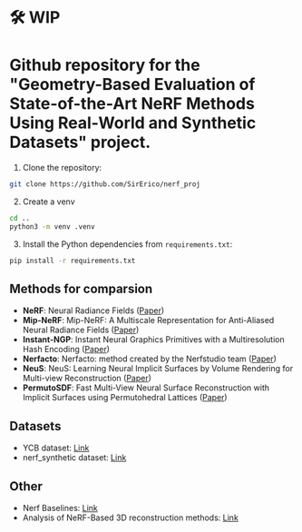 # 🛠 WIP
# Github repository for the "Geometry-Based Evaluation of State-of-the-Art NeRF Methods Using Real-World and Synthetic Datasets" project. 



1. Clone the repository:
```bash
git clone https://github.com/SirErico/nerf_proj
```

2. Create a venv
```bash
cd ..
python3 -m venv .venv
```

3. Install the Python dependencies from `requirements.txt`:
```bash
pip install -r requirements.txt
```




## Methods for comparsion
- **NeRF**: Neural Radiance Fields ([Paper](https://arxiv.org/pdf/2003.08934))
- **Mip-NeRF**: Mip-NeRF: A Multiscale Representation for Anti-Aliased Neural Radiance Fields ([Paper](https://arxiv.org/pdf/2103.13415))
- **Instant-NGP**: Instant Neural Graphics Primitives with a Multiresolution Hash Encoding ([Paper](https://arxiv.org/pdf/2201.05989))
- **Nerfacto**: Nerfacto: method created by the Nerfstudio team ([Paper](https://arxiv.org/pdf/2302.04264))
- **NeuS**: NeuS: Learning Neural Implicit Surfaces by Volume Rendering for Multi-view Reconstruction ([Paper](https://arxiv.org/pdf/2106.10689))
- **PermutoSDF**: Fast Multi-View Neural Surface Reconstruction with Implicit Surfaces using Permutohedral Lattices ([Paper](https://arxiv.org/pdf/2211.12562))

## Datasets
- YCB dataset: [Link](http://ycb-benchmarks.s3-website-us-east-1.amazonaws.com/)
- nerf_synthetic dataset: [Link](https://www.kaggle.com/datasets/nguyenhung1903/nerf-synthetic-dataset)

## Other
- Nerf Baselines: [Link](https://nerfbaselines.github.io/)
- Analysis of NeRF-Based 3D reconstruction methods: [Link](https://www.researchgate.net/publication/376484396_A_Critical_Analysis_of_NeRF-Based_3D_Reconstruction)

